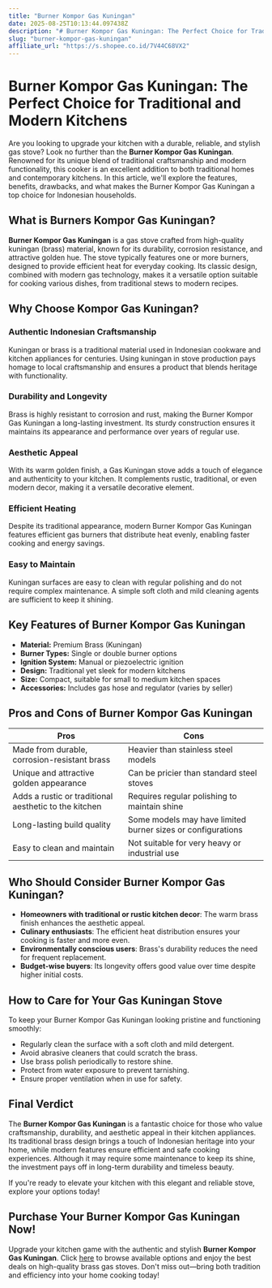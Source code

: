 ```yaml
---
title: "Burner Kompor Gas Kuningan"
date: 2025-08-25T10:13:44.097438Z
description: "# Burner Kompor Gas Kuningan: The Perfect Choice for Traditional and Modern Kitchens..."
slug: "burner-kompor-gas-kuningan"
affiliate_url: "https://s.shopee.co.id/7V44C68VX2"
---
```

# Burner Kompor Gas Kuningan: The Perfect Choice for Traditional and Modern Kitchens

Are you looking to upgrade your kitchen with a durable, reliable, and stylish gas stove? Look no further than the **Burner Kompor Gas Kuningan**. Renowned for its unique blend of traditional craftsmanship and modern functionality, this cooker is an excellent addition to both traditional homes and contemporary kitchens. In this article, we'll explore the features, benefits, drawbacks, and what makes the Burner Kompor Gas Kuningan a top choice for Indonesian households.

## What is Burners Kompor Gas Kuningan?

**Burner Kompor Gas Kuningan** is a gas stove crafted from high-quality kuningan (brass) material, known for its durability, corrosion resistance, and attractive golden hue. The stove typically features one or more burners, designed to provide efficient heat for everyday cooking. Its classic design, combined with modern gas technology, makes it a versatile option suitable for cooking various dishes, from traditional stews to modern recipes.

## Why Choose Kompor Gas Kuningan?

### Authentic Indonesian Craftsmanship

Kuningan or brass is a traditional material used in Indonesian cookware and kitchen appliances for centuries. Using kuningan in stove production pays homage to local craftsmanship and ensures a product that blends heritage with functionality.

### Durability and Longevity

Brass is highly resistant to corrosion and rust, making the Burner Kompor Gas Kuningan a long-lasting investment. Its sturdy construction ensures it maintains its appearance and performance over years of regular use.

### Aesthetic Appeal

With its warm golden finish, a Gas Kuningan stove adds a touch of elegance and authenticity to your kitchen. It complements rustic, traditional, or even modern decor, making it a versatile decorative element.

### Efficient Heating

Despite its traditional appearance, modern Burner Kompor Gas Kuningan features efficient gas burners that distribute heat evenly, enabling faster cooking and energy savings.

### Easy to Maintain

Kuningan surfaces are easy to clean with regular polishing and do not require complex maintenance. A simple soft cloth and mild cleaning agents are sufficient to keep it shining.

## Key Features of Burner Kompor Gas Kuningan

- **Material:** Premium Brass (Kuningan)
- **Burner Types:** Single or double burner options
- **Ignition System:** Manual or piezoelectric ignition
- **Design:** Traditional yet sleek for modern kitchens
- **Size:** Compact, suitable for small to medium kitchen spaces
- **Accessories:** Includes gas hose and regulator (varies by seller)

## Pros and Cons of Burner Kompor Gas Kuningan

| **Pros** | **Cons** |
|------------|-------------|
| Made from durable, corrosion-resistant brass | Heavier than stainless steel models |
| Unique and attractive golden appearance | Can be pricier than standard steel stoves |
| Adds a rustic or traditional aesthetic to the kitchen | Requires regular polishing to maintain shine |
| Long-lasting build quality | Some models may have limited burner sizes or configurations |
| Easy to clean and maintain | Not suitable for very heavy or industrial use |

## Who Should Consider Burner Kompor Gas Kuningan?

- **Homeowners with traditional or rustic kitchen decor**: The warm brass finish enhances the aesthetic appeal.
- **Culinary enthusiasts**: The efficient heat distribution ensures your cooking is faster and more even.
- **Environmentally conscious users**: Brass's durability reduces the need for frequent replacement.
- **Budget-wise buyers**: Its longevity offers good value over time despite higher initial costs.

## How to Care for Your Gas Kuningan Stove

To keep your Burner Kompor Gas Kuningan looking pristine and functioning smoothly:

- Regularly clean the surface with a soft cloth and mild detergent.
- Avoid abrasive cleaners that could scratch the brass.
- Use brass polish periodically to restore shine.
- Protect from water exposure to prevent tarnishing.
- Ensure proper ventilation when in use for safety.

## Final Verdict

The **Burner Kompor Gas Kuningan** is a fantastic choice for those who value craftsmanship, durability, and aesthetic appeal in their kitchen appliances. Its traditional brass design brings a touch of Indonesian heritage into your home, while modern features ensure efficient and safe cooking experiences. Although it may require some maintenance to keep its shine, the investment pays off in long-term durability and timeless beauty.

If you're ready to elevate your kitchen with this elegant and reliable stove, explore your options today!

## Purchase Your Burner Kompor Gas Kuningan Now!

Upgrade your kitchen game with the authentic and stylish **Burner Kompor Gas Kuningan**. Click [here](https://s.shopee.co.id/7V44C68VX2) to browse available options and enjoy the best deals on high-quality brass gas stoves. Don't miss out—bring both tradition and efficiency into your home cooking today!